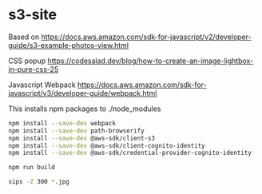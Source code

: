 # s3-site

Based on https://docs.aws.amazon.com/sdk-for-javascript/v2/developer-guide/s3-example-photos-view.html

CSS popup https://codesalad.dev/blog/how-to-create-an-image-lightbox-in-pure-css-25

Javascript Webpack https://docs.aws.amazon.com/sdk-for-javascript/v3/developer-guide/webpack.html


This installs npm packages to ./node_modules

```bash
npm install --save-dev webpack
npm install --save-dev path-browserify
npm install --save-dev @aws-sdk/client-s3
npm install --save-dev @aws-sdk/client-cognito-identity
npm install --save-dev @aws-sdk/credential-provider-cognito-identity

npm run build
```



```bash
sips -Z 300 *.jpg
```